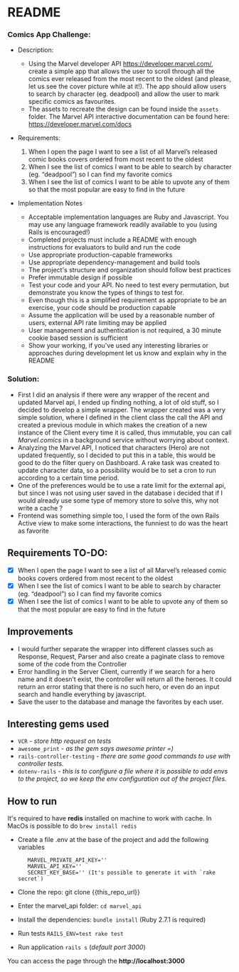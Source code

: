# README

### Comics App Challenge:

- Description:
    - Using the Marvel developer API ​https://developer.marvel.com/​, create a simple app that allows the user to scroll through all the  comics ever released from the most recent to the oldest (and please, let us see the cover picture while at it!). The app should allow users to search by character (eg. ​deadpool​) and allow the user to mark specific comics as favourites.
    - The assets to recreate the design can be found inside the `assets` folder. The Marvel API interactive documentation can be found here:
    https://developer.marvel.com/docs

- Requirements:
    1. When I open the page I want to see a list of all Marvel’s released comic books covers ordered from most recent to the oldest
    2. When I see the list of comics I want to be able to search by character (eg. ​“deadpool”​) so I can find my favorite comics
    3. When I see the list of comics I want to be able to upvote any of them so that the most popular are easy to find in the future

- Implementation Notes
  -  Acceptable implementation languages are Ruby and Javascript. You may use any language framework readily available to you (using Rails is encouraged!)
  -  Completed projects must include a README with enough instructions for evaluators to build and run the code
  -  Use appropriate production-capable frameworks
  -  Use appropriate dependency-management and build tools
  -  The project's structure and organization should follow best practices
  -  Prefer immutable design if possible
  -  Test your code and your API. No need to test every permutation, but demonstrate you know the types of things to test for.
  -  Even though this is a simplified requirement as appropriate to be an exercise, your code should be production capable
  -  Assume the application will be used by a reasonable number of users, external API rate limiting may be applied
  -  User management and authentication is not required, a 30 minute cookie based session is sufficient
  -  Show your working, if you've used any interesting libraries or approaches during development let us know and explain why in the README


### Solution:

  - First I did an analysis if there were any wrapper of the recent and updated Marvel api, I ended up finding nothing, a lot of old stuff, so I decided to develop a simple wrapper. The wrapper created was a very simple solution, where I defined in the client class the call the API and created a previous module in which makes the creation of a new instance of the Client every time it is called, thus immutable, you can call *Marvel.comics* in a background service without worrying about context.
  - Analyzing the Marvel API, I noticed that characters (Hero) are not updated frequently, so I decided to put this in a table, this would be good to do the filter query on Dashboard. A rake task was created to update character data, so a possibility would be to set a cron to run according to a certain time period.
  - One of the preferences would be to use a rate limit for the external api, but since I was not using user saved in the database i decided that if I would already use some type of memory store to solve this, why not write a cache ?
  - Frontend was something simple too, I used the form of the own Rails Active view to make some interactions, the funniest to do was the heart as favorite


## Requirements TO-DO:
   - [x] When I open the page I want to see a list of all Marvel’s released comic books covers ordered from most recent to the oldest
   - [x] When I see the list of comics I want to be able to search by character (eg. ​“deadpool”​) so I can find my favorite comics
   - [x] When I see the list of comics I want to be able to upvote any of them so that the most popular are easy to find in the future

## Improvements

  - I would further separate the wrapper into different classes such as Response, Request, Parser and also create a paginate class to remove some of the code from the Controller
  - Error handling in the Server Client, currently if we search for a hero name and it doesn’t exist, the controller will return all the heroes. It could return an error stating that there is no such hero, or even do an input search and handle everything by javascript.
  - Save the user to the database and manage the favorites by each user.

## Interesting gems used

 - `VCR` - *store http request on tests*
 - `awesome_print` - *as the gem says awesome printer =)*
 - `rails-controller-testing` - *there are some good commands to use with controller tests.*
 - `dotenv-rails` - *this is to configure a file where it is possible to add envs to the project, so we keep the env configuration out of the project files.*

## How to run

It's required to have **redis** installed on machine to work with cache.
In MacOs is possible to do `brew install redis`


- Create a file .env at the base of the project and add the following variables

		 MARVEL_PRIVATE_API_KEY=''
		 MARVEL_API_KEY=''
		 SECRET_KEY_BASE='' (It's possible to generate it with `rake secret`)

- Clone the repo: git clone {{this_repo_url}}
- Enter the marvel_api folder: `cd marvel_api`
- Install the dependencies: `bundle install` (Ruby 2.7.1 is required)
- Run tests `RAILS_ENV=test rake test`
- Run application `rails s` (*default port 3000*)


You can access the page through the **http://localhost:3000**
